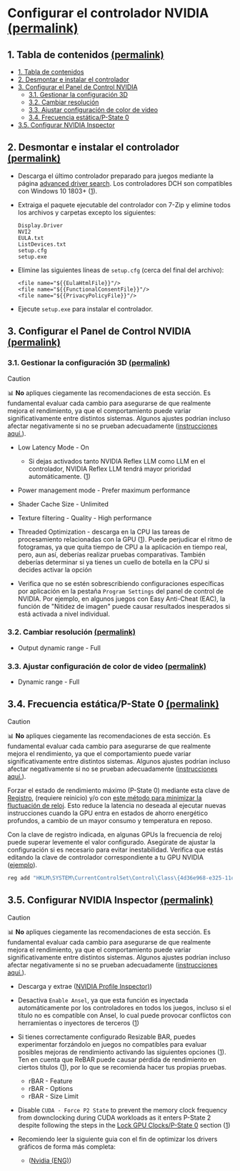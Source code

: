 <h1 id="configure-the-nvidia-driver">Configurar el controlador NVIDIA <a href="#configure-the-nvidia-driver">(permalink)</a></h1>

<h2 id="table-of-contents">1. Tabla de contenidos <a href="#table-of-contents">(permalink)</a></h2>

- [1. Tabla de contenidos](#table-of-contents)
- [2. Desmontar e instalar el controlador](#strip-and-install-the-driver)
- [3. Configurar el Panel de Control NVIDIA](#configure-nvidia-control-panel)
  - [3.1. Gestionar la configuración 3D](#manage-3d-settings)
  - [3.2. Cambiar resolución](#change-resolution)
  - [3.3. Ajustar configuración de color de video](#adjust-video-color-settings)
  - [3.4. Frecuencia estática/P-State 0](#lock-gpu-clocksp-state-0)
- [3.5. Configurar NVIDIA Inspector](#configure-nvidia-inspector)

<h2 id="strip-and-install-the-driver">2. Desmontar e instalar el controlador <a href="#strip-and-install-the-driver">(permalink)</a></h2>

- Descarga el último controlador preparado para juegos mediante la página [advanced driver search](https://www.nvidia.com/download/find.aspx). Los controladores DCH son compatibles con Windows 10 1803+ ([1](https://nvidia.custhelp.com/app/answers/detail/a_id/4777/~/nvidia-dch%2Fstandard-display-drivers-for-windows-10-faq)).

- Extraiga el paquete ejecutable del controlador con 7-Zip y elimine todos los archivos y carpetas excepto los siguientes:

    ```
    Display.Driver
    NVI2
    EULA.txt
    ListDevices.txt
    setup.cfg
    setup.exe
    ```

- Elimine las siguientes líneas de ``setup.cfg`` (cerca del final del archivo):

    ```
    <file name="${{EulaHtmlFile}}"/>
    <file name="${{FunctionalConsentFile}}"/>
    <file name="${{PrivacyPolicyFile}}"/>
    ```

- Ejecute ``setup.exe`` para instalar el controlador.

<h2 id="configure-nvidia-control-panel">3. Configurar el Panel de Control NVIDIA <a href="#configure-nvidia-control-panel">(permalink)</a></h2>

<h3 id="manage-3d-settings">3.1. Gestionar la configuración 3D <a href="#manage-3d-settings">(permalink)</a></h3>

> [!CAUTION]
> 📊 **No** apliques ciegamente las recomendaciones de esta sección. Es fundamental evaluar cada cambio para asegurarse de que realmente mejora el rendimiento, ya que el comportamiento puede variar significativamente entre distintos sistemas. Algunos ajustes podrían incluso afectar negativamente si no se prueban adecuadamente ([instrucciones aquí.](#benchmarking)).

- Low Latency Mode - On

  - Si dejas activados tanto NVIDIA Reflex LLM como LLM en el controlador, NVIDIA Reflex LLM tendrá mayor prioridad automáticamente. ([1](https://www.nvidia.com/en-gb/geforce/news/reflex-low-latency-platform))

- Power management mode - Prefer maximum performance

- Shader Cache Size - Unlimited

- Texture filtering - Quality - High performance

- Threaded Optimization - descarga en la CPU las tareas de procesamiento relacionadas con la GPU ([1](https://tweakguides.pcgamingwiki.com/NVFORCE_8.html)). Puede perjudicar el ritmo de fotogramas, ya que quita tiempo de CPU a la aplicación en tiempo real, pero, aun así, deberías realizar pruebas comparativas. También deberías determinar si ya tienes un cuello de botella en la CPU si decides activar la opción

- Verifica que no se estén sobrescribiendo configuraciones específicas por aplicación en la pestaña  ``Program Settings`` del panel de control de NVIDIA. Por ejemplo, en algunos juegos con Easy Anti-Cheat (EAC), la función de "Nitidez de imagen" puede causar resultados inesperados si está activada a nivel individual.

<h3 id="change-resolution">3.2. Cambiar resolución <a href="#change-resolution">(permalink)</a></h3>

- Output dynamic range - Full

<h3 id="adjust-video-color-settings">3.3. Ajustar configuración de color de video <a href="#adjust-video-color-settings">(permalink)</a></h3>

- Dynamic range - Full

<h2 id="lock-gpu-clocksp-state-0">3.4. Frecuencia estática/P-State 0 <a href="#lock-gpu-clocksp-state-0">(permalink)</a></h2>

> [!CAUTION]
> 📊 **No** apliques ciegamente las recomendaciones de esta sección. Es fundamental evaluar cada cambio para asegurarse de que realmente mejora el rendimiento, ya que el comportamiento puede variar significativamente entre distintos sistemas. Algunos ajustes podrían incluso afectar negativamente si no se prueban adecuadamente ([instrucciones aquí.](#benchmarking)).

Forzar el estado de rendimiento máximo (P-State 0) mediante esta clave de [Registro](https://github.com/djdallmann/GamingPCSetup/blob/master/CONTENT/RESEARCH/WINDRIVERS/README.md#q-is-there-a-registry-setting-that-can-force-your-display-adapter-to-remain-at-its-highest-performance-state-pstate-p0), (requiere reinicio) y/o con [este método para minimizar la fluctuación de reloj](https://docs.google.com/document/d/14ma-_Os3rNzio85yBemD-YSpF_1z75mZJz1UdzmW8GE/edit). Esto reduce la latencia no deseada al ejecutar nuevas instrucciones cuando la GPU entra en estados de ahorro energético profundos, a cambio de un mayor consumo y temperatura en reposo.

Con la clave de registro indicada, en algunas GPUs la frecuencia de reloj puede superar levemente el valor configurado. Asegúrate de ajustar la configuración si es necesario para evitar inestabilidad. Verifica que estás editando la clave de controlador correspondiente a tu GPU NVIDIA ([ejemplo](/assets/images/find-driver-key-example.png)).

```bat
reg add "HKLM\SYSTEM\CurrentControlSet\Control\Class\{4d36e968-e325-11ce-bfc1-08002be10318}\0000" /v "DisableDynamicPstate" /t REG_DWORD /d "1" /f
```

<h2 id="configure-nvidia-inspector">3.5. Configurar NVIDIA Inspector <a href="#configure-nvidia-inspector">(permalink)</a></h2>

> [!CAUTION]
> 📊 **No** apliques ciegamente las recomendaciones de esta sección. Es fundamental evaluar cada cambio para asegurarse de que realmente mejora el rendimiento, ya que el comportamiento puede variar significativamente entre distintos sistemas. Algunos ajustes podrían incluso afectar negativamente si no se prueban adecuadamente ([instrucciones aquí.](#benchmarking)).

- Descarga y extrae ([NVIDIA Profile Inspector)](https://github.com/Ixeoz/nvidiaProfileInspector-UNLOCKED))

- Desactiva ``Enable Ansel``, ya que esta función es inyectada automáticamente por los controladores en todos los juegos, incluso si el título no es compatible con Ansel, lo cual puede provocar conflictos con herramientas o inyectores de terceros ([1](https://www.pcgamingwiki.com/wiki/Nvidia#Ansel))

- Si tienes correctamente configurado Resizable BAR, puedes experimentar forzándolo en juegos no compatibles para evaluar posibles mejoras de rendimiento activando las siguientes opciones ([1](https://www.youtube.com/watch?v=ZTOtqWTFSK8)). Ten en cuenta que ReBAR puede causar pérdida de rendimiento en ciertos títulos ([1](https://www.techspot.com/review/2234-nvidia-resizable-bar)), por lo que se recomienda hacer tus propias pruebas.

  - rBAR - Feature
  - rBAR - Options
  - rBAR - Size Limit

- Disable ``CUDA - Force P2 State`` to prevent the memory clock frequency from downclocking during CUDA workloads as it enters P-State 2 despite following the steps in the [Lock GPU Clocks/P-State 0](#lock-gpu-clocksp-state-0) section ([1](/assets/images/cuda-force-p2-state-analysis.png))

- Recomiendo leer la siguiente guia con el fin de optimizar los drivers gráficos de forma más completa:
  - ([Nvidia (ENG)](https://cryptpad.fr/pad/#/2/pad/view/X6i8p0857ZxlnvPEqOeu1vRQFUbUg2lP9W23vcyD8tM/embed/))
